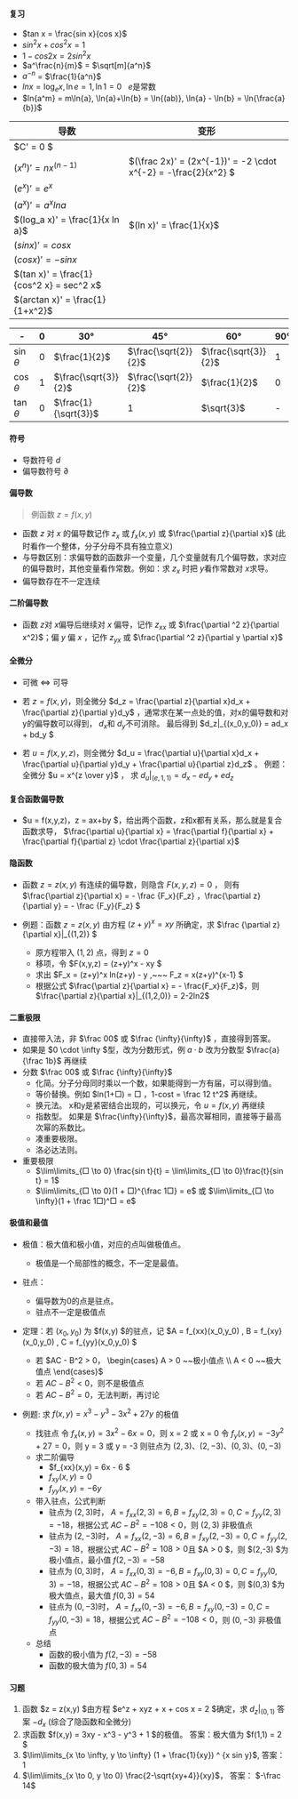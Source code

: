 

#### 复习

- $tan x = \frac{sin x}{cos x}$
- $sin^2 x + cos^2 x = 1$
- $1 - cos 2x = 2sin^2 x$
- $a^\frac{n}{m}$ = $\sqrt[m]{a^n}$
- $a^{-n}$ = $\frac{1}{a^n}$ 
- $ln{x} = \log_e{x}, \ln{e} = 1, \ln{1} = 0 ~~~ e$是常数
- $ln{a^m} = m\ln{a}, \ln{a}+\ln{b} = \ln{(ab)}, \ln{a} - \ln{b} = \ln{\frac{a}{b}}$

| 导数 | 变形 |
| --- | --- |
| $C' = 0 $ |
| $(x^n)' = nx^{(n-1)}$ |  $(\frac 2x)' = (2x^{-1})' = -2 \cdot x^{-2} =  -\frac{2}{x^2} $ |
| $(e^x)' = e^x$ |
| $(a^x)' = a^x ln a$ |
| $(log_a x)' = \frac{1}{x ln a}$ | $(ln x)' = \frac{1}{x}$ |
| $(sin x)' = cos x$ |
| $(cos x)' = -sin x$ |
| $(tan x)' = \frac{1}{cos^2 x} = sec^2 x$ |
| $(arctan x)' = \frac{1}{1+x^2}$ | 




| - | 0 | 30&deg; | 45&deg; | 60&deg; | 90&deg; | 180&deg; |
| --- | --- | --- | --- | --- | --- | --- |
| $\sin\theta$ | 0 | $\frac{1}{2}$        | $\frac{\sqrt{2}}{2}$ | $\frac{\sqrt{3}}{2}$ | 1 | 0 |
| $\cos\theta$ | 1 | $\frac{\sqrt{3}}{2}$ | $\frac{\sqrt{2}}{2}$ | $\frac{1}{2}$ | 0 | -1 |
| $\tan\theta$ | 0 | $\frac{1}{\sqrt{3}}$ | 1 | $\sqrt{3}$ | - | 0 |



#### 符号
- 导数符号 $d$
- 偏导数符号 $\partial$

#### 偏导数
> 例函数 $z = f(x,y)$

- 函数 $z$ 对 $x$ 的偏导数记作 $z_x$  或 $f_x(x,y)$ 或 $\frac{\partial z}{\partial x}$ (此时看作一个整体，分子分母不具有独立意义) 
- 与导数区别：求偏导数的函数非一个变量，几个变量就有几个偏导数，求对应的偏导数时，其他变量看作常数。例如：求 $z_x$ 时把 $y$看作常数对 $x$求导。
- 偏导数存在不一定连续

#### 二阶偏导数
- 函数 $z$对 $x$偏导后继续对 $x$ 偏导，记作 $z_{xx}$ 或 $\frac{\partial ^2 z}{\partial x^2}$；偏 $y$ 偏 $x$ ，记作 $z_{yx}$ 或 $\frac{\partial ^2 z}{\partial y \partial x}$


#### 全微分
- 可微 <=> 可导
- 若 $z=f(x,y)$，则全微分 $d_z = \frac{\partial z}{\partial x}d_x + \frac{\partial z}{\partial y}d_y$ ，通常求在某一点处的值，对x的偏导数和对y的偏导数可以得到， $d_x$和 $d_y$不可消除。 最后得到  $d_z|_{(x_0,y_0)} =  ad_x + bd_y  $

- 若 $u=f(x,y,z)$，则全微分 $d_u = \frac{\partial u}{\partial x}d_x + \frac{\partial u}{\partial y}d_y +  \frac{\partial u}{\partial z}d_z$ 。 例题：全微分 $u = x^{z \over y}$ ， 求 $d_u|_{(e,1,1)} = d_x - ed_y + ed_z$


#### 复合函数偏导数
- $u = f(x,y,z)，z = ax+by $，给出两个函数，z和x都有关系，那么就是复合函数求导， $\frac{\partial u}{\partial x} = \frac{\partial f}{\partial x} + \frac{\partial f}{\partial z} \cdot \frac{\partial z}{\partial x}$ 



#### 隐函数
- 函数 $z = z(x,y)$ 有连续的偏导数，则隐含 $F(x,y,z) = 0$ ， 则有 $\frac{\partial z}{\partial x} = - \frac {F_x}{F_z} ，\frac{\partial z}{\partial y} = - \frac {F_y}{F_z} $

- 例题：函数 $z=z(x,y)$ 由方程 $(z+y)^x = xy$ 所确定，求 $\frac {\partial z}{\partial x}|_{(1,2)}  $
  - 原方程带入 $(1,2)$ 点，得到 $z = 0$
  - 移项，令 $F(x,y,z) = (z+y)^x - xy $
  - 求出 $F_x = (z+y)^x ln(z+y) - y ,~~~ F_z = x(z+y)^{x-1} $
  - 根据公式 $\frac{\partial z}{\partial x} = - \frac{F_x}{F_z}$，则 $\frac{\partial z}{\partial x}|_{(1,2,0)} = 2-2ln2$



#### 二重极限
- 直接带入法，非 $\frac 00$ 或 $\frac {\infty}{\infty}$ ，直接得到答案。
- 如果是 $0 \cdot \infty $型，改为分数形式，例 $a \cdot b$ 改为分数型 $\frac{a}{\frac 1b}$ 再继续
- 分数 $\frac 00$ 或 $\frac {\infty}{\infty}$ 
  - 化简。分子分母同时乘以一个数，如果能得到一方有届，可以得到值。
  - 等价替换。例如 $ln(1+□) = □ ，1-cost = \frac 12 t^2$ 再继续。
  - 换元法。 x和y是紧密结合出现的，可以换元，令 $u = f(x,y)$ 再继续
  - 指数型。 如果是 $\frac{\infty}{\infty}$，最高次幂相同，直接等于最高次幂的系数比。
  - 凑重要极限。
  - 洛必达法则。
- 重要极限  
  - $\lim\limits_{□ \to 0} \frac{sin t}{t} = \lim\limits_{□ \to 0}\frac{t}{sin t} = 1$ 
  - $\lim\limits_{□ \to 0}(1 + □)^{\frac 1□} = e$ 或 $\lim\limits_{□ \to \infty}(1 + \frac 1□)^□ = e$



#### 极值和最值

- 极值：极大值和极小值，对应的点叫做极值点。 
  - 极值是一个局部性的概念，不一定是最值。

- 驻点：
  - 偏导数为0的点是驻点。
  - 驻点不一定是极值点

- 定理：若 $(x_0,y_0)$ 为 $f(x,y) $的驻点，记 $A = f_{xx}(x_0,y_0) , B = f_{xy}(x_0,y_0) , C = f_{yy}(x_0,y_0) $ 

  - 若 $AC - B^2 > 0， \begin{cases} A > 0 ~~极小值点 \\ A < 0 ~~极大值点 \end{cases}$ 
  - 若 $AC - B^2 < 0$，则不是极值点
  - 若 $AC - B^2 = 0$，无法判断，再讨论


- 例题: 求 $f(x,y) = x^3 - y^3 - 3x^2 + 27y$ 的极值
  - 找驻点
    令 $f_x(x,y) = 3x^2 - 6x = 0$，则 x = 2 或 x = 0
    令 $f_y(x,y) = -3y^2 + 27 = 0$，则 y = 3 或 y = -3
    则驻点为 $(2,3) 、(2,-3) 、(0,3)、(0,-3)$
  - 求二阶偏导
    - $f_{xx}(x,y) = 6x - 6 $
    - $f_{xy}(x,y) = 0$
    - $f_{yy}(x,y) = -6y$
  - 带入驻点，公式判断
    - 驻点为 $(2,3)$时， $A = f_{xx}(2,3) = 6 , B = f_{xy}(2,3) = 0 , C = f_{yy}(2,3) = -18$，根据公式 $AC - B^2 = -108 < 0$，则 $(2,3)$ 非极值点
    - 驻点为 $(2,-3)$时， $A = f_{xx}(2,-3) = 6 , B = f_{xy}(2,-3) = 0 , C = f_{yy}(2,-3) = 18$，根据公式 $AC - B^2 = 108 > 0$且 $A > 0 $，则 $(2,-3) $为极小值点，最小值 $f(2,-3) = -58$
    - 驻点为 $(0,3)$时， $A = f_{xx}(0,3) = -6 , B = f_{xy}(0,3) = 0 , C = f_{yy}(0,3) = -18$，根据公式 $AC - B^2 = 108 > 0$且 $A < 0 $，则 $(0,3) $为极大值点，最大值 $f(0,3) = 54$
    - 驻点为 $(0,-3)$时， $A = f_{xx}(0,-3) = -6 , B = f_{xy}(0,-3) = 0 , C = f_{yy}(0,-3) = 18$，根据公式 $AC - B^2 = -108 < 0$，则 $(0,-3)$ 非极值点
  - 总结
    - 函数的极小值为 $f(2,-3) = -58$
    - 函数的极大值为 $f(0,3) = 54$


#### 习题
1. 函数 $z = z(x,y) $由方程 $e^z + xyz + x + cos x = 2 $确定，求 $d_z|_{(0,1)}$ 答案 $-d_x$ (综合了隐函数和全微分)
2. 求函数 $f(x,y) = 3xy - x^3 - y^3 + 1 $的极值。 答案：极大值为 $f(1,1) = 2 $
3. $\lim\limits_{x \to \infty, y \to \infty} (1 + \frac{1}{xy}) ^ {x sin y}$, 答案： $1$
4. $\lim\limits_{x \to 0, y \to 0} \frac{2-\sqrt{xy+4}}{xy}$， 答案： $-\frac 14$
